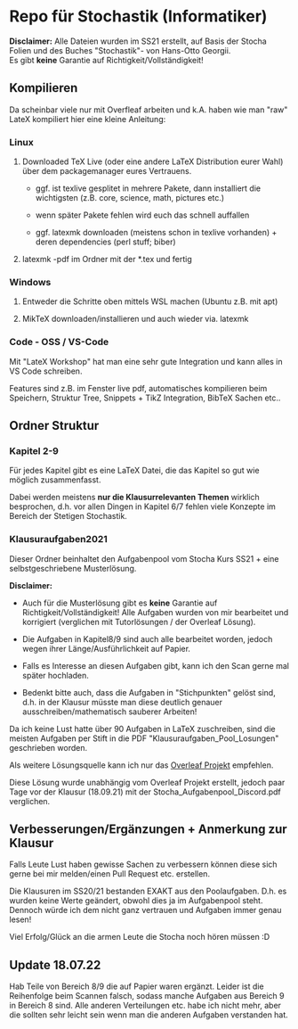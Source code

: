 # Repo für Stochastik (Informatiker)
__Disclaimer:__  Alle Dateien wurden im SS21 erstellt, auf Basis der Stocha Folien und des Buches "Stochastik"- von Hans-Otto Georgii.     
Es gibt __keine__ Garantie auf Richtigkeit/Vollständigkeit!  

## Kompilieren
Da scheinbar viele nur mit Overfleaf arbeiten und k.A. haben wie man "raw" LateX kompiliert hier eine kleine Anleitung:

### Linux
1. Downloaded TeX Live (oder eine andere LaTeX Distribution eurer Wahl) über dem packagemanager eures Vertrauens.
    - ggf. ist texlive gesplitet in mehrere Pakete, dann installiert die wichtigsten (z.B. core, science, math, pictures etc.)

    - wenn später Pakete fehlen wird euch das schnell auffallen

    - ggf. latexmk downloaden (meistens schon in texlive vorhanden) + deren dependencies (perl stuff; biber)

2. latexmk -pdf im Ordner mit der *.tex und fertig

### Windows 
1. Entweder die Schritte oben mittels WSL machen (Ubuntu z.B. mit apt)

2. MikTeX downloaden/installieren und auch wieder via. latexmk


### Code - OSS / VS-Code
Mit "LateX Workshop" hat man eine sehr gute Integration und kann alles in VS Code schreiben. 

Features sind z.B. im Fenster live pdf, automatisches kompilieren beim Speichern, Struktur Tree, Snippets + TikZ Integration, BibTeX Sachen etc..

## Ordner Struktur 
### Kapitel 2-9
Für jedes Kapitel gibt es eine LaTeX Datei, die das Kapitel so gut wie möglich zusammenfasst. 

Dabei werden meistens __nur die Klausurrelevanten Themen__ wirklich besprochen, d.h. vor allen Dingen in Kapitel 6/7 fehlen viele Konzepte im Bereich der Stetigen Stochastik. 

### Klausuraufgaben2021
Dieser Ordner beinhaltet den Aufgabenpool vom Stocha Kurs SS21 + eine selbstgeschriebene Musterlösung. 

__Disclaimer:__ 
- Auch für die Musterlösung gibt es __keine__ Garantie auf Richtigkeit/Vollständigkeit! 
Alle Aufgaben wurden von mir bearbeitet und korrigiert (verglichen mit Tutorlösungen / der Overleaf Lösung). 

- Die Aufgaben in Kapitel8/9 sind auch alle bearbeitet worden, jedoch wegen ihrer Länge/Ausführlichkeit auf Papier. 

- Falls es Interesse an diesen Aufgaben gibt, kann ich den Scan gerne mal später hochladen. 

- Bedenkt bitte auch, dass die Aufgaben in "Stichpunkten" gelöst sind, d.h. in der Klausur müsste man diese deutlich genauer ausschreiben/mathematisch sauberer Arbeiten!


Da ich keine Lust hatte über 90 Aufgaben in LaTeX zuschreiben, sind die meisten Aufgaben per Stift in die PDF "Klausuraufgaben_Pool_Losungen" geschrieben worden. 

Als weitere Lösungsquelle kann ich nur das [Overleaf Projekt](https://www.overleaf.com/4881732585fqgnvfvhxsnc) empfehlen. 

Diese Lösung wurde unabhängig vom Overleaf Projekt erstellt, jedoch paar Tage vor der Klausur (18.09.21) mit der Stocha_Aufgabenpool_Discord.pdf verglichen. 

## Verbesserungen/Ergänzungen + Anmerkung zur Klausur
Falls Leute Lust haben gewisse Sachen zu verbessern können diese sich gerne bei mir melden/einen Pull Request etc. erstellen.   

Die Klausuren im SS20/21 bestanden EXAKT aus den Poolaufgaben. 
D.h. es wurden keine Werte geändert, obwohl dies ja im Aufgabenpool steht.     
Dennoch würde ich dem nicht ganz vertrauen und Aufgaben immer genau lesen! 

Viel Erfolg/Glück an die armen Leute die Stocha noch hören müssen :D

## Update 18.07.22
Hab Teile von Bereich 8/9 die auf Papier waren ergänzt.
Leider ist die Reihenfolge beim Scannen falsch, sodass manche Aufgaben aus Bereich 9 in Bereich 8 sind.
Alle anderen Verteilungen etc. habe ich nicht mehr, aber die sollten sehr leicht sein wenn man die anderen Aufgaben verstanden hat.
